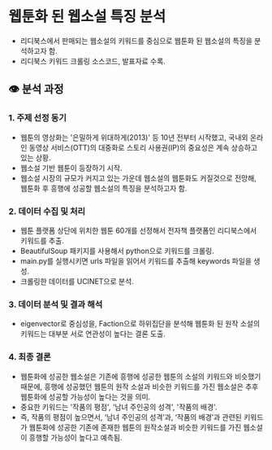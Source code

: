 # 웹툰화 된 웹소설 특징 분석
- 리디북스에서 판매되는 웹소설의 키워드를 중심으로 웹툰화 된 웹소설의 특징을 분석하고자 함.
- 리디북스 키워드 크롤링 소스코드, 발표자료 수록.

## 👁 분석 과정
### 1. 주제 선정 동기
- 웹툰의 영상화는 '은밀하게 위대하게(2013)' 등 10년 전부터 시작했고, 국내외 온라인 동영상 서비스(OTT)의 대중화로 스토리 사용권(IP)의 중요성은 계속 상승하고 있는 상황. 
- 웹소설 기반 웹툰이 등장하기 시작.
- 웹소설 시장의 규모가 커지고 있는 가운데 웹소설의 웹툰화도 커질것으로 전망해, 웹툰화 후 흥행에 성공할 웹소설의 특징을 분석하고자 함.
### 2. 데이터 수집 및 처리
- 웹툰 플랫폼 상단에 위치한 웹툰 60개를 선정해서 전자책 플랫폼인 리디북스에서 키워드를 추출.
- BeautifulSoup 패키지를 사용해서 python으로 키워드를 크롤링.
- main.py를 실행시키면 urls 파일을 읽어서 키워드를 추출해 keywords 파일을 생성.
- 크롤링한 데이터를 UCINET으로 분석.
### 3. 데이터 분석 및 결과 해석
- eigenvector로 중심성을, Faction으로 하위집단을 분석해 웹툰화 된 원작 소설의 키워드는 대부분 서로 연관성이 높다는 결론 도출.
### 4. 최종 결론
- 웹툰화에 성공한 웹소설은 기존에 흥행에 성공한 웹툰의 소설의 키워드와 비슷했기 때문에, 흥행에 성공했던 웹툰의 원작 소설과 비슷한 키워드를 가진 웹소설은 추후 웹툰화에  성공할 가능성이 높다는 것을 의미.
- 중요한 키워드는 '작품의 평점', '남녀 주인공의 성격', '작품의 배경'.
- 즉, 작품의 평점이 높으면서,
‘남녀 주인공의 성격’과, ‘작품의 배경’과 관련된 키워드가 웹툰화에 성공한 기존에 존재한 웹툰의 원작소설과 비슷한 키워드를 가진 웹소설이 흥행할 가능성이 높다고 예측됨.
